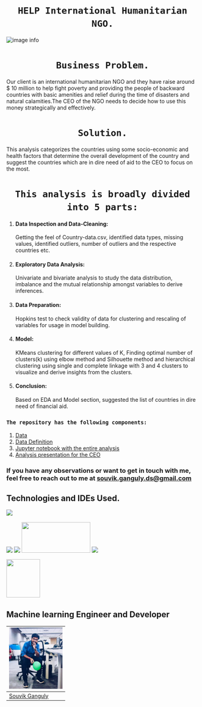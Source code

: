 # <center> `HELP International Humanitarian NGO.`</center>

![image info](./concern-ethiopia-poverty-list-1280x800.jpg)

# <center> `Business Problem.`</center>

<p>Our client is an international humanitarian NGO and they have raise around $ 10 million to help fight poverty and providing the people of backward countries with basic amenities and relief during the time of disasters and natural calamities.The CEO of the NGO needs to decide how to use this money strategically and effectively.</p>

# <center> `Solution.`</center>

<p>This analysis categorizes the countries using some socio-economic and health factors that determine the overall development of the country and suggest the countries which are in dire need of aid to the CEO  to focus on the most.</p>

# <center> `This analysis is broadly divided into 5 parts:`</center>
1. <h4>Data Inspection and Data-Cleaning:</h4> Getting the feel of Country-data.csv, identified data types, missing  values, identified outliers, number of outliers and the respective countries etc.
2. <h4>Exploratory Data Analysis:</h4> Univariate and bivariate analysis to study the data distribution, imbalance and the mutual relationship amongst variables to derive inferences.
3. <h4>Data Preparation:</h4> Hopkins test to check validity of data for clustering and rescaling of variables for usage in model building.
4. <h4>Model:</h4> KMeans clustering for different values of K, Finding optimal number of clusters(k) using elbow method and Silhouette method and hierarchical clustering using single and complete linkage with 3 and 4 clusters to visualize and derive insights from the clusters.
5. <h4>Conclusion:</h4> Based on EDA and Model section, suggested the list of countries in dire need of financial aid.

### `The repository has the following components:`
1. [Data](https://github.com/ds-souvik/Machine-Learning-Basic-Intermediate-Expert./blob/master/14%20Clustering-HELP%20International%20Humanitarian%20NGO/Country-data.csv)
2. [Data Definition](https://github.com/ds-souvik/Machine-Learning-Basic-Intermediate-Expert./blob/master/14%20Clustering-HELP%20International%20Humanitarian%20NGO/data-dictionary%2B.csv)
3. [Jupyter notebook with the entire analysis](https://github.com/ds-souvik/Machine-Learning-Basic-Intermediate-Expert./blob/master/14%20Clustering-HELP%20International%20Humanitarian%20NGO/HELP%20International%20NGO.ipynb)
4. [Analysis presentation for the CEO](https://github.com/ds-souvik/Machine-Learning-Basic-Intermediate-Expert./blob/master/14%20Clustering-HELP%20International%20Humanitarian%20NGO/HELP%20International%20NGO%20analysis%20presentation.pdf)

### If you have any observations or want to get in touch with me, feel free to reach out to me at souvik.ganguly.ds@gmail.com

## Technologies and IDEs Used.

![](https://forthebadge.com/images/badges/made-with-python.svg)

[<img src="https://upload.wikimedia.org/wikipedia/commons/thumb/e/ed/Pandas_logo.svg/300px-Pandas_logo.svg.png" width="180">](https://en.wikipedia.org/wiki/Pandas_(software)) [<img src="https://upload.wikimedia.org/wikipedia/commons/thumb/3/31/NumPy_logo_2020.svg/220px-NumPy_logo_2020.svg.png" width="180">](https://en.wikipedia.org/wiki/NumPy) [<img src="https://upload.wikimedia.org/wikipedia/en/thumb/5/56/Matplotlib_logo.svg/300px-Matplotlib_logo.svg.png" width="180" height="80">](https://en.wikipedia.org/wiki/Matplotlib) [<img src="https://upload.wikimedia.org/wikipedia/commons/thumb/0/05/Scikit_learn_logo_small.svg/220px-Scikit_learn_logo_small.svg.png">](https://en.wikipedia.org/wiki/Scikit-learn)

[<img src="https://upload.wikimedia.org/wikipedia/commons/thumb/3/38/Jupyter_logo.svg/250px-Jupyter_logo.svg.png" width="88" height="100">](https://en.wikipedia.org/wiki/Project_Jupyter) &nbsp; &nbsp; 

## Machine learning Engineer and Developer
[<img target="_blank" src="https://github.com/ds-souvik/Prediction-of-Bike-Rental-Count-Linear-Regression-and-Deployment-along-with-deployment/blob/master/static/img/me2.jpg" width=140 height=160>](https://www.linkedin.com/in/souvik-ganguly-4a9924105/)|
-|
[Souvik Ganguly](https://www.linkedin.com/in/souvik-ganguly-4a9924105/) |)








